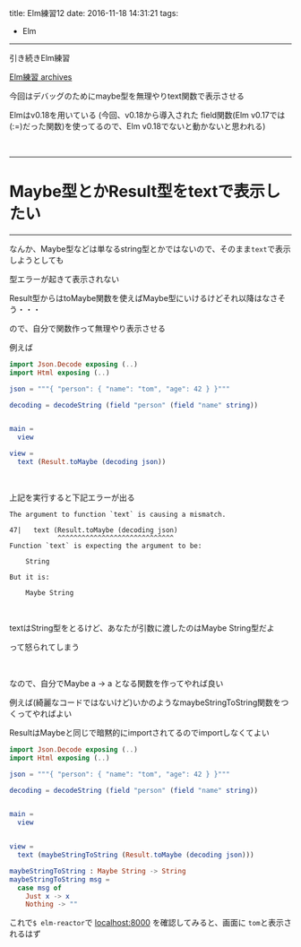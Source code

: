 title: Elm練習12
date: 2016-11-18 14:31:21
tags:
- Elm
---

引き続きElm練習

[Elm練習 archives](https://yoheikoga.github.io/tags/Elm/)

今回はデバッグのためにmaybe型を無理やりtext関数で表示させる

Elmはv0.18を用いている
(今回、v0.18から導入された field関数(Elm v0.17では(:=)だった関数)を使ってるので、Elm v0.18でないと動かないと思われる)

<!-- more -->

<br>

---
# Maybe型とかResult型をtextで表示したい
---

なんか、Maybe型などは単なるstring型とかではないので、そのまま`text`で表示しようとしても

型エラーが起きて表示されない

Result型からはtoMaybe関数を使えばMaybe型にいけるけどそれ以降はなさそう・・・

ので、自分で関数作って無理やり表示させる

例えば

```elm
import Json.Decode exposing (..)
import Html exposing (..)

json = """{ "person": { "name": "tom", "age": 42 } }"""

decoding = decodeString (field "person" (field "name" string))


main =
  view

view =
  text (Result.toMaybe (decoding json))
```

<br>

上記を実行すると下記エラーが出る



```
The argument to function `text` is causing a mismatch.

47|   text (Result.toMaybe (decoding json)
            ^^^^^^^^^^^^^^^^^^^^^^^^^^^^^
Function `text` is expecting the argument to be:

    String

But it is:

    Maybe String
```

<br>

textはString型をとるけど、あなたが引数に渡したのはMaybe String型だよ

って怒られてしまう

<br>

なので、自分でMaybe a -> a となる関数を作ってやれば良い

例えば(綺麗なコードではないけど)いかのようなmaybeStringToString関数をつくってやればよい

ResultはMaybeと同じで暗黙的にimportされてるのでimportしなくてよい

```elm
import Json.Decode exposing (..)
import Html exposing (..)

json = """{ "person": { "name": "tom", "age": 42 } }"""

decoding = decodeString (field "person" (field "name" string))


main =
  view


view =
  text (maybeStringToString (Result.toMaybe (decoding json)))

maybeStringToString : Maybe String -> String
maybeStringToString msg =
  case msg of
    Just x -> x
    Nothing -> ""
```

これで`$ elm-reactor`で [localhost:8000](http://localhost:8000) を確認してみると、画面に `tom`と表示されるはず